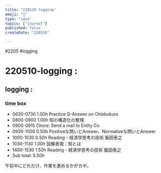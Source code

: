 ```yaml
---
title: "220510-logging"
emoji: "🐙"
type: "idea"
topics: ["journal"]
published: false
createDate: "220510"

---
```


#2205 #logging

# 220510-logging :

## logging :
### time box
- 0630-0730 1.00h Practice Q-Answer on Chiebukuro
- 0800-0900 1.00h 知の構造化の整理 
- 0900-0915 Chore: Send a mail to Entity Co
- 0930-1000 0.50h Positiveな問いとAnswer、Normativeな問いとAnswer
- 1000-1030 0.50h Reading - 経済学思考の技術 飯田泰之
- 1030-1130 1.00h 図解表現：知とは
- 1400-1530 1.50h Reading - 経済学思考の技術 飯田泰之
- Sub total: 5.50h

午前中にどれだけ、作業を進めるかがカギ。

